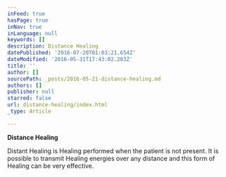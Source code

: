 ```yaml
---
inFeed: true
hasPage: true
inNav: true
inLanguage: null
keywords: []
description: Distance Healing
datePublished: '2016-07-20T01:03:21.654Z'
dateModified: '2016-05-31T17:43:02.203Z'
title: ''
author: []
sourcePath: _posts/2016-05-21-distance-healing.md
authors: []
publisher: null
starred: false
url: distance-healing/index.html
_type: Article

---
```

**Distance Healing**

Distant Healing is Healing performed when the patient is not present. It is possible to transmit Healing energies over any distance and this form of Healing can be very effective.